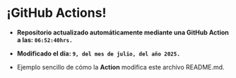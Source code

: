 # ¡GitHub Actions!
* **Repositorio actualizado automáticamente mediante una GitHub Action a las: `06:52:40hrs.`**
* **Modificado el día: `9, del mes de julio, del año 2025.`**

* Ejemplo sencillo de cómo la **Action** modifica este archivo README.md.
